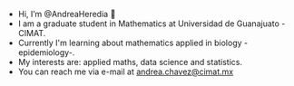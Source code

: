 - Hi, I’m @AndreaHeredia 🐝
- I am a graduate student in Mathematics at Universidad de Guanajuato - CIMAT.
- Currently I'm learning about mathematics applied in biology -epidemiology-.
- My interests are: applied maths, data science and statistics.
- You can reach me via e-mail at andrea.chavez@cimat.mx 
<!--- - 💞️ I’m looking to collaborate on ...--->

<!---
AndreaHeredia/AndreaHeredia is a ✨ special ✨ repository because its `ABOUTME.md` (this file) appears on your GitHub profile.
You can click the Preview link to take a look at your changes.
--->
